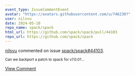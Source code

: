 ```yaml
---
event_type: IssueCommentEvent
avatar: "https://avatars.githubusercontent.com/u/746230?"
user: nilsvu
date: 2024-05-10
repo_name: spack/spack
html_url: https://github.com/spack/spack/pull/44103
repo_url: https://github.com/spack/spack
---
```


<a href='https://github.com/nilsvu' target='_blank'>nilsvu</a> commented on issue <a href='https://github.com/spack/spack/pull/44103' target='_blank'>spack/spack#44103</a>.

<small>Can we backport a patch to spack for v7.0.0?...</small>

<a href='https://github.com/spack/spack/pull/44103' target='_blank'>View Comment</a>
